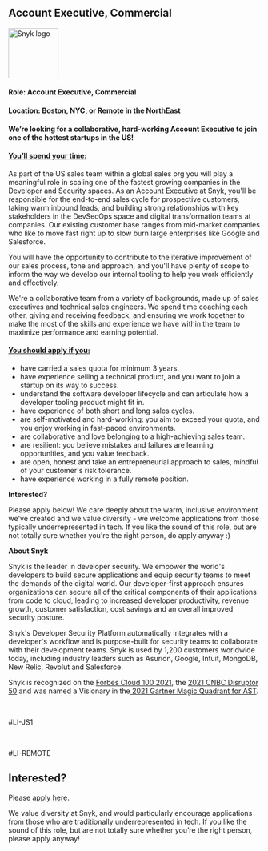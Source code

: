 Account Executive, Commercial 
---

<img src="https://res.cloudinary.com/snyk/image/upload/v1537345894/press-kit/brand/logo-black.png" width="100" alt="Snyk logo" />

<h4><strong>Role: Account Executive, Commercial</strong></h4>
<h4><strong>Location: Boston, NYC, or Remote in the NorthEast</strong></h4>
<h4>We’re looking for a collaborative, hard-working Account Executive to join one of the hottest startups in the US!</h4>
<h4><span style="text-decoration: underline;"><strong>You’ll spend your time:</strong></span></h4>
<p>As part of the US sales team within a global sales org you will play a meaningful role in scaling one of the fastest growing companies in the Developer and Security spaces. As an Account Executive at Snyk, you'll be responsible for the end-to-end sales cycle for prospective customers, taking warm inbound leads, and building strong relationships with key stakeholders in the DevSecOps space and digital transformation teams at companies. Our existing customer base ranges from mid-market companies who like to move fast right up to slow burn large enterprises like Google and Salesforce.&nbsp;</p>
<p>You will have the opportunity to contribute to the iterative improvement of our sales process, tone and approach, and you'll have plenty of scope to inform the way we develop our internal tooling to help you work efficiently and effectively.&nbsp;</p>
<p>We're a collaborative team from a variety of backgrounds, made up of sales executives and technical sales engineers. We spend time coaching each other, giving and receiving feedback, and ensuring we work together to make the most of the skills and experience we have within the team to maximize performance and earning potential.&nbsp;</p>
<h4><span style="text-decoration: underline;"><strong>You should apply if you:</strong></span></h4>
<ul>
<li>have carried a sales quota for minimum 3 years.</li>
<li>have experience selling a technical product, and you want to join a startup on its way to success.&nbsp;</li>
<li>understand the software developer lifecycle and can articulate how a developer tooling product might fit in.&nbsp;</li>
<li>have experience of both short and long sales cycles.&nbsp;</li>
<li>are self-motivated and hard-working: you aim to exceed your quota, and you enjoy working in fast-paced environments.&nbsp;</li>
<li>are collaborative and love belonging to a high-achieving sales team.&nbsp;</li>
<li>are resilient: you believe mistakes and failures are learning opportunities, and you value feedback.&nbsp;</li>
<li>are open, honest and take an entrepreneurial approach to sales, mindful of your customer's risk tolerance.&nbsp;</li>
<li>have experience working in a fully remote position.&nbsp;</li>
</ul>
<p><strong>Interested?&nbsp;</strong></p>
<p>Please apply below! We care deeply about the warm, inclusive environment we've created and we value diversity - we welcome applications from those typically underrepresented in tech. If you like the sound of this role, but are not totally sure whether you're the right person, do apply anyway :)&nbsp;</p>
<p class="p1"><span class="s1"><strong>About Snyk</strong></span></p>
<p><span style="font-weight: 400;">Snyk is the leader in developer security. We empower the world's developers to build secure applications and equip security teams to meet the demands of the digital world. Our developer-first approach ensures organizations can secure all of the critical components of their applications from code to cloud, leading to increased developer productivity, revenue growth, customer satisfaction, cost savings and an overall improved security posture.&nbsp;</span></p>
<p><span style="font-weight: 400;">Snyk's Developer Security Platform automatically integrates with a developer's workflow and is purpose-built for security teams to collaborate with their development teams. Snyk is used by 1,200 customers worldwide today, including industry leaders such as Asurion, Google, Intuit, MongoDB, New Relic, Revolut and Salesforce.</span></p>
<p><span style="font-weight: 400;">Snyk is recognized on the </span><a href="https://www.forbes.com/cloud100/#6f24b5ba5f94"><span style="font-weight: 400;">Forbes Cloud 100 2021</span></a><span style="font-weight: 400;">, the </span><a href="https://www.cnbc.com/2021/05/25/these-are-the-2021-cnbc-disruptor-50-companies.html"><span style="font-weight: 400;">2021 CNBC Disruptor 50</span></a><span style="font-weight: 400;"> and was named a Visionary in the</span><a href="https://snyk.io/blog/snyk-visionary-2021-gartner-magic-quadrant-for-ast/"><span style="font-weight: 400;"> 2021 Gartner Magic Quadrant for AST</span></a><span style="font-weight: 400;">.</span></p>
<p>&nbsp;</p>
<p>#LI-JS1</p>
<p>&nbsp;</p>
<p>#LI-REMOTE</p>

Interested?
---

Please apply [here](https://boards.greenhouse.io/snyk/jobs/5258988002#app).

We value diversity at Snyk, and would particularly encourage applications from those who are traditionally underrepresented in tech.
If you like the sound of this role, but are not totally sure whether you’re the right person, please apply anyway!
